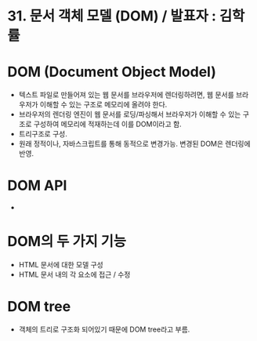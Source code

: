 # 31. 문서 객체 모델 (DOM) / 발표자 : 김학률

# DOM (Document Object Model)

- 텍스트 파일로 만들어져 있는 웹 문서를 브라우저에 렌더링하려면, 웹 문서를 브라우저가 이해할 수 있는 구조로 메모리에 올려야 한다.
- 브라우저의 렌더링 엔진이 웹 문서를 로딩/파싱해서 브라우저가 이해할 수 있는 구조로 구성하여 메모리에 적재하는데 이를 DOM이라고 함.
- 트리구조로 구성.
- 원래 정적이나, 자바스크립트를 통해 동적으로 변경가능. 변경된 DOM은 렌더링에 반영.

# DOM API

-

# DOM의 두 가지 기능

- HTML 문서에 대한 모델 구성
- HTML 문서 내의 각 요소에 접근 / 수정

# DOM tree

- 객체의 트리로 구조화 되어있기 때문에 DOM tree라고 부름.
